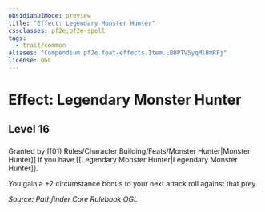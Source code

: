 ```yaml
---
obsidianUIMode: preview
title: "Effect: Legendary Monster Hunter"
cssclasses: pf2e,pf2e-spell
tags:
  - trait/common
aliases: "Compendium.pf2e.feat-effects.Item.LB0PTV5yqMlBmRFj"
license: OGL
---
```

# Effect: Legendary Monster Hunter
## Level 16
### 






Granted by [[01) Rules/Character Building/Feats/Monster Hunter|Monster Hunter]] if you have [[Legendary Monster Hunter|Legendary Monster Hunter]].

You gain a +2 circumstance bonus to your next attack roll against that prey.

*Source: Pathfinder Core Rulebook*
*OGL*
